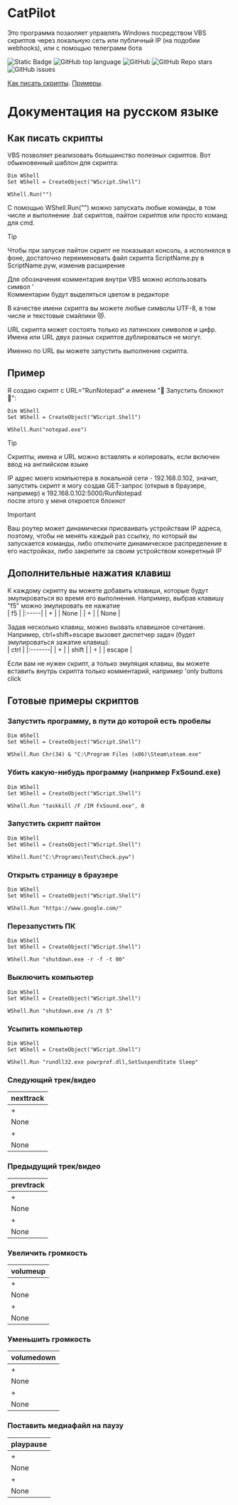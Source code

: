 # CatPilot
Это программа позаоляет управлять Windows посредством VBS скриптов через локальную сеть или публичный IP (на подобии webhooks), или с помощью телеграмм бота

![Static Badge](https://img.shields.io/badge/diemonic1-CatPilot-CatPilot)
![GitHub top language](https://img.shields.io/github/languages/top/diemonic1/CatPilot)
![GitHub](https://img.shields.io/github/license/diemonic1/CatPilot)
![GitHub Repo stars](https://img.shields.io/github/stars/diemonic1/CatPilot)
![GitHub issues](https://img.shields.io/github/issues/diemonic1/CatPilot)

[Как писать скрипты](#Как-писать-скрипты).
[Примеры](#Примеры).

# Документация на русском языке
## Как писать скрипты   
VBS позволяет реализовать большинство полезных скриптов. Вот обыкновенный шаблон для скрипта:   
```
Dim WShell
Set WShell = CreateObject("WScript.Shell")

WShell.Run("")
```
   
С помощью WShell.Run("") можно запускать любые команды, в том числе и выполнение .bat скриптов, пайтон скриптов или просто команд для cmd.   

> [!TIP]
> Чтобы при запуске пайтон скрипт не показывал консоль, а исполнялся в фоне, достаточно переименовать файл скрипта ScriptName.py в ScriptName.pyw, изменив расширение   
   
Для обозначения комментария внутри VBS можно использовать символ '   
Комментарии будут выделяться цветом в редакторе   
   
В качестве имени скрипта вы можете любые символы UTF-8, в том числе и текстовые смайлики 😻.   
   
URL скрипта может состоять только из латинских символов и цифр. Имена или URL двух разных скриптов дублироваться не могут.   
   
Именно по URL вы можете запустить выполнение скрипта.   
   
## Пример   
Я создаю скрипт с URL="RunNotepad" и именем "📄 Запустить блокнот 📄":   
```
Dim WShell
Set WShell = CreateObject("WScript.Shell")

WShell.Run("notepad.exe")
```
   
> [!TIP]
> Скрипты, имена и URL можно вставлять и копировать, если включен ввод на английском языке

IP адрес моего компьютера в локальной сети - 192.168.0.102, значит, запустить скрипт я могу создав GET-запрос (открыв в браузере, например) к 192.168.0.102:5000/RunNotepad   
после этого у меня откроется блокнот   

> [!IMPORTANT]
> Ваш роутер может динамически присваивать устройствам IP адреса, поэтому, чтобы не менять каждый раз ссылку, по который вы запускается команды, либо отключите динамическое распределение в его настройках, либо закрепите за своим устройством конкретный IP   
   
## Дополнительные нажатия клавиш   
К каждому скрипту вы можете добавить клавиши, которые будут эмулироваться во время его выполнения. Например, выбрав клавишу "f5" можно эмулировать ее нажатие   
|   f5 |
|:-----|
|    + |
| None |
|    + |
| None |

Задав несколько клавиш, можно вызвать клавишное сочетание. Например, ctrl+shift+escape вызовет диспетчер задач (будет эмулироваться зажатие клавиш):   
|   ctrl |
|:-------|
|      + |
|  shift |
|      + |
| escape |

Если вам не нужен скрипт, а только эмуляция клавиш, вы можете вставить внутрь скрипта только комментарий, например 'only buttons click   
## Готовые примеры скриптов   
### Запустить программу, в пути до которой есть пробелы   
```
Dim WShell
Set WShell = CreateObject("WScript.Shell")

WShell.Run Chr(34) & "C:\Program Files (x86)\Steam\steam.exe"
```
### Убить какую-нибудь программу (например FxSound.exe)   
```
Dim WShell
Set WShell = CreateObject("WScript.Shell")

WShell.Run "taskkill /F /IM FxSound.exe", 0
```
### Запустить скрипт пайтон   
```
Dim WShell
Set WShell = CreateObject("WScript.Shell")

WShell.Run("C:\Programs\Test\Check.pyw")
```
### Открыть страницу в браузере   
```
Dim WShell
Set WShell = CreateObject("WScript.Shell")

WShell.Run "https://www.google.com/"
```
### Перезапустить ПК   
```
Dim WShell
Set WShell = CreateObject("WScript.Shell")

WShell.Run "shutdown.exe -r -f -t 00"
```
### Выключить компьютер   
```
Dim WShell
Set WShell = CreateObject("WScript.Shell")

WShell.Run "shutdown.exe /s /t 5"
```
### Усыпить компьютер   
```
Dim WShell
Set WShell = CreateObject("WScript.Shell")

WShell.Run "rundll32.exe powrprof.dll,SetSuspendState Sleep"
```
### Следующий трек/видео   
| nexttrack |
|:----------|
|         + |
|      None |
|         + |
|      None |

### Предыдущий трек/видео   
| prevtrack |
|:----------|
|         + |
|      None |
|         + |
|      None |

### Увеличить громкость   
| volumeup |
|:---------|
|        + |
|     None |
|        + |
|     None |

### Уменьшить громкость   
| volumedown |
|:-----------|
|          + |
|       None |
|          + |
|       None |

### Поставить медиафайл на паузу   
| playpause |
|:----------|
|         + |
|      None |
|         + |
|      None |

